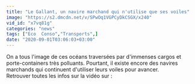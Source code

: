 ```yaml
---
title: "Le Gallant, un navire marchand qui n'utilise que ses voiles"
image: "https://s2.dmcdn.net/v/SPwOq1VGPCyDkCSGX/x240"
vid_id: "x7vq81g"
categories: "news"
tags: ["Eco  Conso","Transports",]
date: "2020-09-01T03:06:03+03:00"
---
```

On a tous l'image de ces océans traversées par d'immenses cargos et porte-containers très polluants. Pourtant, il existe encore des navires marchands qui continuent d'utiliser leurs voiles pour avancer.  <br>Retrouver toutes les infos sur la vidéo sur : 
